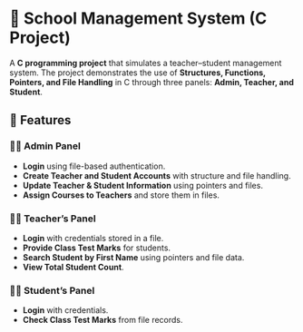 # 📘 School Management System (C Project)

A **C programming project** that simulates a teacher–student management system. The project demonstrates the use of **Structures, Functions, Pointers, and File Handling** in C through three panels: **Admin, Teacher, and Student**.

## 📌 Features

### 👨‍💼 Admin Panel
- **Login** using file-based authentication.  
- **Create Teacher and Student Accounts** with structure and file handling.  
- **Update Teacher & Student Information** using pointers and files.  
- **Assign Courses to Teachers** and store them in files.  

### 👨‍🏫 Teacher’s Panel
- **Login** with credentials stored in a file.  
- **Provide Class Test Marks** for students.  
- **Search Student by First Name** using pointers and file data.  
- **View Total Student Count**.  

### 👩‍🎓 Student’s Panel
- **Login** with credentials.  
- **Check Class Test Marks** from file records.  
